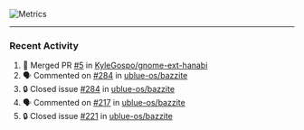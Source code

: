 ![Metrics](https://metrics.lecoq.io/KyleGospo?template=classic&base=header%2C%20activity%2C%20community%2C%20repositories%2C%20metadata&base.indepth=false&base.hireable=false&base.skip=false&config.timezone=America%2FLos_Angeles)

---
### Recent Activity
<!--START_SECTION:activity-->
1. 🎉 Merged PR [#5](https://github.com/KyleGospo/gnome-ext-hanabi/pull/5) in [KyleGospo/gnome-ext-hanabi](https://github.com/KyleGospo/gnome-ext-hanabi)
2. 🗣 Commented on [#284](https://github.com/ublue-os/bazzite/issues/284#issuecomment-1712914019) in [ublue-os/bazzite](https://github.com/ublue-os/bazzite)
3. 🔒 Closed issue [#284](https://github.com/ublue-os/bazzite/issues/284) in [ublue-os/bazzite](https://github.com/ublue-os/bazzite)
4. 🗣 Commented on [#217](https://github.com/ublue-os/bazzite/issues/217#issuecomment-1712845797) in [ublue-os/bazzite](https://github.com/ublue-os/bazzite)
5. 🔒 Closed issue [#221](https://github.com/ublue-os/bazzite/issues/221) in [ublue-os/bazzite](https://github.com/ublue-os/bazzite)
<!--END_SECTION:activity-->

